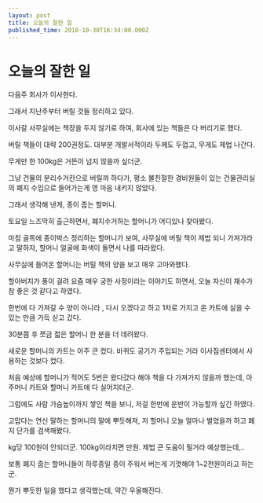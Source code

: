 ```yaml
---
layout: post
title: 오늘의 잘한 일
published_time: 2010-10-30T16:34:00.000Z
---
```


# 오늘의 잘한 일


다음주 회사가 이사한다.

그래서 지난주부터 버릴 것들 정리하고 있다.

이사갈 사무실에는 책장을 두지 않기로 하여, 회사에 있는 책들은 다 버리기로 했다.

버릴 책들이 대략 200권정도. 대부분 개발서적이라 두께도 두껍고, 무게도 제법 나간다.

무게만 한 100kg은 거뜬이 넘지 않을까 싶더군.

그냥 건물의 분리수거칸으로 버릴까 하다가, 평소 불친절한 경비원들이 있는 건물관리실의 폐지 수입으로 들어가는게 영 마음 내키지 않았다.

그래서 생각해 낸게, 종이 줍는 할머니.

토요일 느즈막히 출근하면서, 폐지수거하는 할머니가 어디있나 찾아봤다.

마침 골목에 종이박스 정리하는 할머니가 보여, 사무실에 버릴 책이 제법 되니 가져가라고 말하자, 할머니 얼굴에 화색이 돌면서 나를 따라왔다.

사무실에 들어온 할머니는 버릴 책의 양을 보고 매우 고마와했다.

할아버지가 풍이 걸려 요즘 매우 궁한 사정이라는 이야기도 하면서, 오늘 자신이 재수가 참 좋은 것 같다고 하였다.

한번에 다 가져갈 수 양이 아니라 , 다시 오겠다고 하고 1차로 가지고 온 카트에 실을 수 있는 만큼 가득 싣고 갔다.

30분쯤 후 쪼금 젋은 할머니 한 분을 더 데려왔다.

새로운 할머니의 카트는 아주 큰 컸다. 바퀴도 공기가 주입되는 거라 이사짐센터에서 사용하는 것보다 컸다.

처음 예상에 할머니가 적어도 5번은 왔다갔다 해야 책을 다 가져가지 않을까 했는데, 아주머니 카트와 할머니 카트에 다 실어지더군.

그럼에도 사람 가슴높이까지 쌓인 책을 보니, 저걸 한번에 운반이 가능할까 싶긴 하였다.

고맙다는 연신 말하는 할머니의 말에 뿌듯해져, 저 할머니 오늘 얼마나 벌었을까 하고 폐지 단가를 검색해봤다.

kg당 100원이 안되더군. 100kg이라치면 만원. 제법 큰 도움이 될거라 예상했는데,..

보통 폐지 줍는 할머니들이 하루종일 종이 주워서 버는게 기껏해야 1~2천원이라고 하는군.

뭔가 뿌듯한 일을 했다고 생각했는데, 약간 우울해진다.


